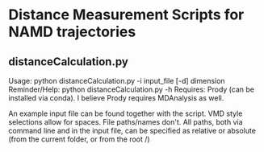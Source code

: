 # Distance Measurement Scripts for NAMD trajectories

## distanceCalculation.py
Usage: python distanceCalculation.py -i input_file [-d] dimension
Reminder/Help: python distanceCalculation.py -h
Requires: Prody (can be installed via conda). I believe Prody requires MDAnalysis as well.

An example input file can be found together with the script. VMD style selections allow for spaces. File paths/names don't.
All paths, both via command line and in the input file, can be specified as relative or absolute (from the current folder, or from the root /)
